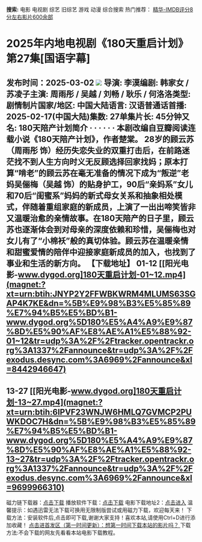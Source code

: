 **搜索:** 电影 电视剧 综艺 旧综艺 游戏 动漫 综合搜索 热门推荐： [精华-IMDB评分8分左右影片600余部](https://www.dytt8.com/html/gndy/jddy/20160320/50510.html)
# 2025年内地电视剧《180天重启计划》第27集[国语字幕]
发布时间：2025-03-02 
![](https://wx4.sinaimg.cn/large/006m10rmly1hytnkiwe90j30u01c0e81.jpg)
导演: 李漠编剧: 韩家女 / 苏凌子主演: 周雨彤 / 吴越 / 刘畅 / 耿乐 / 何洛洛类型: 剧情制片国家/地区: 中国大陆语言: 汉语普通话首播: 2025-02-17(中国大陆)集数: 27单集片长: 45分钟又名: 180天陪产计划简介 · · · · · ·
本剧改编自豆瓣阅读连载小说《180天陪产计划》，作者楚棠。 28岁的顾云苏（周雨彤 饰）经历失恋失业的双重打击后，在前路迷茫找不到人生方向时义无反顾选择回家找妈；原本打算“啃老”的顾云苏在毫无准备的情况下成为“叛逆”老妈吴俪梅（吴越 饰）的贴身护工，90后“亲妈系”女儿和70后“闺蜜系”妈妈的新式母女关系和抽象相处模式，伴随着重组家庭的新成员，上演了一出出啼笑皆非又温暖治愈的亲情故事。在180天陪产的日子里，顾云苏也逐渐体会到对母亲的深度依赖和珍惜，吴俪梅也对女儿有了“小棉袄”般的真切体验。顾云苏在温暖亲情和甜蜜爱情的陪伴中迎接家庭新成员的加入，也找到了事业和生活的新方向。 
**【下载地址】**
01-12 
[[阳光电影-www.dygod.org]180天重启计划-01~12.mp4](magnet:?xt=urn:btih:JNYP2Y2FFWBKWRM4MLUMS63SGAP4K7KE&dn=%5B%E9%98%B3%E5%85%89%E7%94%B5%E5%BD%B1-www.dygod.org%5D180%E5%A4%A9%E9%87%8D%E5%90%AF%E8%AE%A1%E5%88%92-01~12&tr=udp%3A%2F%2Ftracker.opentrackr.org%3A1337%2Fannounce&tr=udp%3A%2F%2Fexodus.desync.com%3A6969%2Fannounce&xl=8442946647)  
---  
13-27  [[阳光电影-www.dygod.org]180天重启计划-13~27.mp4](magnet:?xt=urn:btih:6IPVF23WNJW6HMLQ7GVMCP2PUWKDOC7H&dn=%5B%E9%98%B3%E5%85%89%E7%94%B5%E5%BD%B1-www.dygod.org%5D180%E5%A4%A9%E9%87%8D%E5%90%AF%E8%AE%A1%E5%88%92-13~27&tr=udp%3A%2F%2Ftracker.opentrackr.org%3A1337%2Fannounce&tr=udp%3A%2F%2Fexodus.desync.com%3A6969%2Fannounce&xl=9699966310)  
---  
磁力链下载器：[点击下载](https://dygod.org/js/bt.htm "qBittorrent") 播放软件下载：[点击下载](https://dygod.org/js/player.htm "PotPlayer") 电影下载地址2：[点击进入](https://dygod.org/ "阳光电影") 温馨提示：如遇迅雷无法下载可换用无限制版尝试或用磁力下载，欢迎每天来！  下载方法：安装软件后,点击即可下载,谢谢大家支持！喜欢本站,请使用Ctrl+D进行添加收藏！ [点击进首发区（第一时间更新）：想第一时间下载本站的影片吗？ ](https://www.ygdy8.net/)下载方法:不会下载的网友先看看本站电影下载教程。